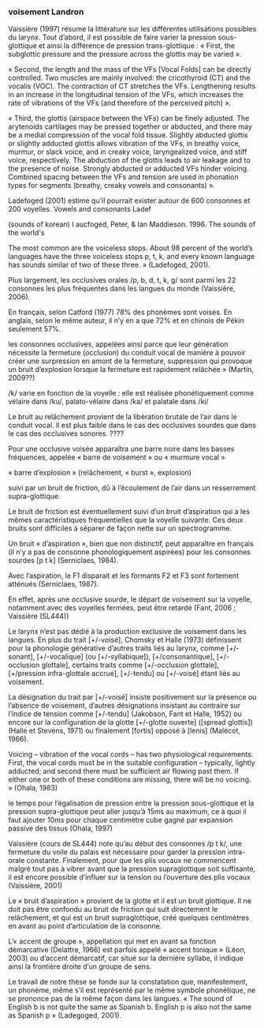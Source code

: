 ### voisement Landron

Vaissière (1997) résume la littérature sur les différentes utilisations possibles du larynx. Tout d’abord, il est possible de faire varier la pression sous-glottique et ainsi la différence de pression trans-glottique : « First, the subglottic pressure and the pressure across the glottis may be varied ».

« Second, the length and the mass of the VFs [Vocal Folds] can be directly controlled. Two muscles are mainly involved: the cricothyroid (CT) and the vocalis (VOC). The contraction of CT stretches the VFs. Lengthening results in an increase in the longitudinal tension of the VFs, which increases the rate of vibrations of the VFs (and therefore of the perceived pitch) ».

« Third, the glottis (airspace between the VFs) can be finely adjusted. The arytenoids cartilages may be pressed together or abducted, and there may be a medial compression of the vocal fold tissue. Slightly abducted glottis or slightly adducted glottis allows vibration of the VFs, in breathy voice, murmur, or slack voice, and in creaky voice, laryngealized voice, and stiff voice, respectively. The abduction of the glottis leads to air leakage and to the presence of noise. Strongly abducted or adducted VFs hinder voicing. Combined spacing between the VFs and tension are used in phonation types for segments (breathy, creaky vowels and consonants) ».

Ladefoged (2001) estime qu’il pourrait exister autour de 600 consonnes et 200 voyelles.
Vowels and consonants Ladef

(sounds of korean)
I aucfoged, Peter, & Ian Maddieson. 1996. The sounds of the world's

The most common are the voiceless stops. About 98 percent of the world’s languages have the three voiceless stops p, t, k, and every known language has sounds similar of two of these three. » (Ladefoged, 2001).

Plus largement, les occlusives orales /p, b, d, t, k, g/ sont parmi les 22 consonnes les plus fréquentes dans les langues du monde (Vaissière, 2006).

En français, selon Catford (1977) 78% des phonèmes sont voisés. En anglais, selon le même auteur, il n’y en a que 72% et en chinois de Pékin seulement 57%.

les consonnes occlusives, appelées ainsi parce que leur génération nécessite la fermeture (occlusion) du conduit vocal de manière à pouvoir créer une surpression en amont de la fermeture, suppression qui provoque un bruit d’explosion lorsque la fermeture est rapidement relâchée » (Martin, 2009??)

/k/ varie en fonction de la voyelle : elle est réalisée phonétiquement comme vélaire dans /ku/, palato-vélaire dans /ka/ et palatale dans /ki/

Le bruit au relâchement provient de la libération brutale de l’air dans le conduit vocal. Il est plus faible dans le cas des occlusives sourdes que dans le cas des occlusives sonores. ????

Pour une occlusive voisée apparaîtra une barre noire dans les basses fréquences, appelée « barre de voisement » ou « murmure vocal »

« barre d’explosion » (relâchement, « burst », explosion)

suivi par un bruit de friction, dû à l’écoulement de l’air dans un resserrement supra-glottique.

Le bruit de friction est éventuellement suivi d’un bruit d’aspiration qui a les mêmes caractéristiques fréquentielles que la voyelle suivante. Ces deux bruits sont difficiles à séparer de façon nette sur un spectrogramme.

Un bruit « d’aspiration », bien que non distinctif, peut apparaître en français (il n’y a pas de consonne phonologiquement aspirées) pour les consonnes sourdes [p t k] (Serniclaes, 1984).

Avec l’aspiration, le F1 disparait et les formants F2 et F3 sont fortement atténués (Serniclaes, 1987).

En effet, après une occlusive sourde, le départ de voisement sur la voyelle, notamment avec des voyelles fermées, peut être retardé (Fant, 2006 ; Vaissière (SL444))

Le larynx n’est pas dédié à la production exclusive de voisement dans les langues. En plus du trait [+/-voisé], Chomsky et Halle (1973) définissent pour la phonologie générative d’autres traits liés au larynx, comme [+/-sonant], [+/-vocalique] (ou [+/-syllabique]), [+/consonantique], [+/-occlusion glottale], certains traits comme [+/-occlusion glottale], [+/pression infra-glottale accrue], [+/-tendu] ou [+/-voisé] étant liés au voisement.

La désignation du trait par [+/-voisé] insiste positivement sur la présence ou l’absence de voisement, d’autres désignations insistant au contraire sur l’indice de tension comme [+/-tendu] (Jakobson, Fant et Halle, 1952) ou encore sur la configuration de la glotte [+/-glotte ouverte] ([spread glottis]) (Halle et Stevens, 1971) ou finalement [fortis] opposé à [lenis] (Malécot, 1966).

Voicing – vibration of the vocal cords – has two physiological requirements: First, the vocal cords must be in the suitable configuration – typically, lightly adducted; and second there must be sufficient air flowing past them. If either one or both of these conditions are missing, there will be no voicing. » (Ohala, 1983)

le temps pour l’égalisation de pression entre la pression sous-glottique et la pression supra-glottique peut aller jusqu’à 15ms au maximum, ce à quoi il faut ajouter 10ms pour chaque centimètre cube gagné par expansion passive des tissus (Ohala, 1997)

Vaissière (cours de SL444) note qu’au début des consonnes /p t k/, une fermeture du voile du palais est nécessaire pour garder la pression intra-orale constante. Finalement, pour que les plis vocaux ne commencent malgré tout pas à vibrer avant que la pression supraglottique soit suffisante, il est encore possible d’influer sur la tension ou l’ouverture des plis vocaux (Vaissière, 2001)

Le « bruit d’aspiration » provient de la glotte et il est un bruit glottique. Il ne doit pas être confondu au bruit de friction qui suit directement le relâchement, et qui est un bruit supraglottique, créé quelques centimètres en avant au point d’articulation de la consonne.

L’« accent de groupe », appellation qui met en avant sa fonction démarcative (Delattre, 1966) est parfois appelé « accent tonique » (Léon, 2003) ou d’accent démarcatif, car situé sur la dernière syllabe, il indique ainsi la frontière droite d’un groupe de sens.

Le travail de notre thèse se fonde sur la constatation que, manifestement, un phonème, même s’il est représenté par le même symbole phonétique, ne se prononce pas de la même façon dans les langues. « The sound of English b is not quite the same as Spanish b. English p is also not the same as Spanish p » (Ladegoged, 2001).

